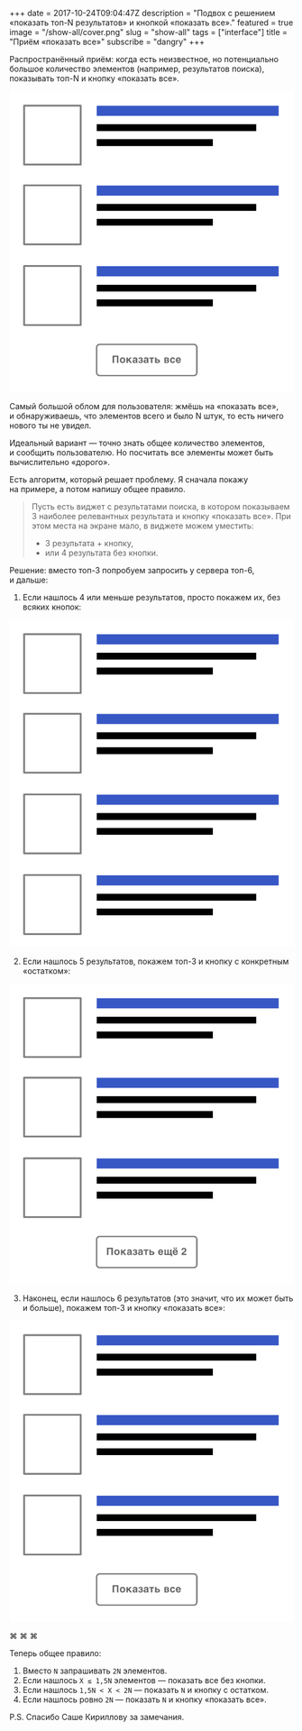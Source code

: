 +++
date = 2017-10-24T09:04:47Z
description = "Подвох с решением «показать топ-N результатов» и кнопкой «показать все»."
featured = true
image = "/show-all/cover.png"
slug = "show-all"
tags = ["interface"]
title = "Приём «показать все»"
subscribe = "dangry"
+++

Распространённый приём: когда есть неизвестное, но потенциально большое количество элементов (например, результатов поиска), показывать топ-N и кнопку «показать все».

<div class="row">
<div class="col-xs-12 col-sm-8 col-md-6">
  <img alt="Показать все" src="show-all-1.png">
</div>
</div>

Самый большой облом для пользователя: жмёшь на «показать все», и обнаруживаешь, что элементов всего и было N штук, то есть ничего нового ты не увидел.

Идеальный вариант — точно знать общее количество элементов, и сообщить пользователю. Но посчитать все элементы может быть вычислительно «дорого».

Есть алгоритм, который решает проблему. Я сначала покажу на примере, а потом напишу общее правило.

> Пусть есть виджет с результатами поиска, в котором показываем 3 наиболее релевантных результата и кнопку «показать все». При этом места на экране мало, в виджете можем уместить:
> - 3 результата + кнопку,
> - или 4 результата без кнопки.

Решение: вместо топ-3 попробуем запросить у сервера топ-6, и дальше:

1. Если нашлось 4 или меньше результатов, просто покажем их, без всяких кнопок:

<div class="row">
<div class="col-xs-12 col-sm-8 col-md-6">
  <img alt="Показать без кнопки" src="show-without-button-1.png">
</div>
</div>

2. Если нашлось 5 результатов, покажем топ-3 и кнопку с конкретным «остатком»:

<div class="row">
<div class="col-xs-12 col-sm-8 col-md-6">
  <img alt="Показать с остатком" src="show-more-1.png">
</div>
</div>

3. Наконец, если нашлось 6 результатов (это значит, что их может быть и больше), покажем топ-3 и кнопку «показать все»:

<div class="row">
<div class="col-xs-12 col-sm-8 col-md-6">
  <img alt="Показать все" src="show-all-1.png">
</div>
</div>

<p class="align-center">⌘ ⌘ ⌘</p>

Теперь общее правило:

1. Вместо `N` запрашивать `2N` элементов.
2. Если нашлось `X ≤ 1,5N` элементов — показать все без кнопки.
3. Если нашлось `1,5N < X < 2N` — показать `N` и кнопку с остатком.
4. Если нашлось ровно `2N` — показать `N` и кнопку «показать все».

P.S. Спасибо Саше Кириллову за замечания.
